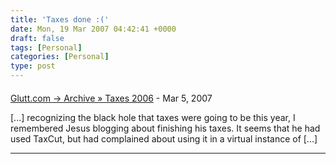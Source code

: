 ```yaml
---
title: 'Taxes done :('
date: Mon, 19 Mar 2007 04:42:41 +0000
draft: false
tags: [Personal]
categories: [Personal]
type: post
---
```



#### 
[Glutt.com &rarr; Archive &raquo; Taxes 2006](http://glutt.com/2007/03/22/taxes-2006/ "") - <time datetime="2007-03-23 01:12:21">Mar 5, 2007</time>

\[...\] recognizing the black hole that taxes were going to be this year, I remembered Jesus blogging about finishing his taxes. It seems that he had used TaxCut, but had complained about using it in a virtual instance of \[...\]
<hr />
